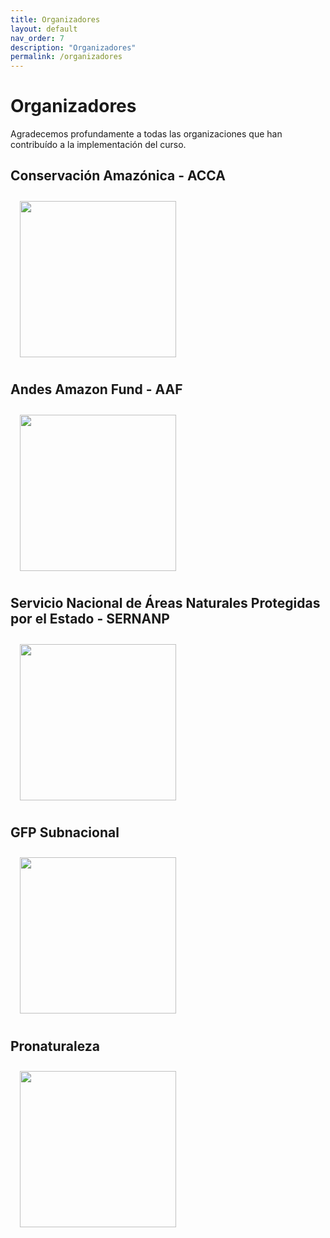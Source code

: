 ```yaml
---
title: Organizadores
layout: default
nav_order: 7
description: "Organizadores"
permalink: /organizadores
---
```


# Organizadores
Agradecemos profundamente a todas las organizaciones que han contribuído a la implementación del curso.

## Conservación Amazónica - ACCA
<img align="center" src="https://www.amazonconservation.org/wp-content/uploads/2021/07/logo-ACCA-secundario-300x123.png" hspace="15" vspace="10" width="250">

## Andes Amazon Fund - AAF
<img align="center" src="https://media.licdn.com/dms/image/v2/C510BAQHq94wLVThhug/company-logo_200_200/company-logo_200_200/0/1631311252137?e=2147483647&v=beta&t=RJ0hWAPXJ55Dl99O2l3qIM4dxemzQcweM74DkMVAkao" hspace="15" vspace="10" width="250">

## Servicio Nacional de Áreas Naturales Protegidas por el Estado - SERNANP
<img align="center" src="https://biodiversidadanp.sernanp.gob.pe/wp-content/uploads/2021/10/Sernanp-Logo-01-768x194.png" hspace="15" vspace="10" width="250">

## GFP Subnacional
<img align="center" src="hhttps://www.cooperacionsuiza.pe/wp-content/uploads/2019/03/logotipo-proyecto-gfp-subnacional.png" hspace="15" vspace="10" width="250">

## Pronaturaleza
<img align="center" src="https://iucn.org/sites/default/files/crm-members-image/logo_enbajas_ae35f394c3a1fcc1f3bd3d471c9c0125_800.jpg" hspace="15" vspace="10" width="250">
